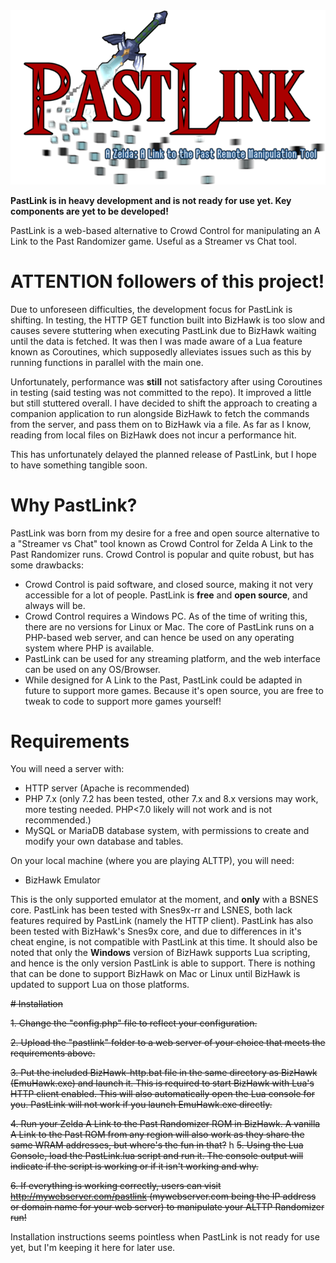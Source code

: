 <img src="https://raw.githubusercontent.com/HatchlingByHeart/PastLink/main/public/images/pl_logo_small.png" alt="PastLink Logo">

**PastLink is in heavy development and is not ready for use yet. Key components are yet to be developed!**

PastLink is a web-based alternative to Crowd Control for manipulating an A Link to the Past Randomizer game. Useful as a Streamer vs Chat tool.

# ATTENTION followers of this project!

Due to unforeseen difficulties, the development focus for PastLink is shifting. In testing, the HTTP GET function built into BizHawk is too slow and causes severe stuttering when executing PastLink due to BizHawk waiting until the data is fetched. It was then I was made aware of a Lua feature known as Coroutines, which supposedly alleviates issues such as this by running functions in parallel with the main one.

Unfortunately, performance was **still** not satisfactory after using Coroutines in testing (said testing was not committed to the repo). It improved a little but still stuttered overall. I have decided to shift the approach to creating a companion application to run alongside BizHawk to fetch the commands from the server, and pass them on to BizHawk via a file. As far as I know, reading from local files on BizHawk does not incur a performance hit.

This has unfortunately delayed the planned release of PastLink, but I hope to have something tangible soon.


# Why PastLink?

PastLink was born from my desire for a free and open source alternative to a "Streamer vs Chat" tool known as Crowd Control for Zelda A Link to the Past Randomizer runs.
Crowd Control is popular and quite robust, but has some drawbacks:

- Crowd Control is paid software, and closed source, making it not very accessible for a lot of people. PastLink is **free** and **open source**, and always will be.
- Crowd Control requires a Windows PC. As of the time of writing this, there are no versions for Linux or Mac. The core of PastLink runs on a PHP-based web server, and can hence be used on any operating system where PHP is available.  
- PastLink can be used for any streaming platform, and the web interface can be used on any OS/Browser.
- While designed for A Link to the Past, PastLink could be adapted in future to support more games. Because it's open source, you are free to tweak to code to support more games yourself!

# Requirements

You will need a server with:

- HTTP server (Apache is recommended)
- PHP 7.x (only 7.2 has been tested, other 7.x and 8.x versions may work, more testing needed. PHP<7.0 likely will not work and is not recommended.)
- MySQL or MariaDB database system, with permissions to create and modify your own database and tables.

On your local machine (where you are playing ALTTP), you will need:

- BizHawk Emulator

This is the only supported emulator at the moment, and **only** with a BSNES core.
PastLink has been tested with Snes9x-rr and LSNES, both lack features required by PastLink (namely the HTTP client).
PastLink has also been tested with BizHawk's Snes9x core, and due to differences in it's cheat engine, is not compatible with PastLink at this time.
It should also be noted that only the **Windows** version of BizHawk supports Lua scripting, and hence is the only version PastLink is able to support.
There is nothing that can be done to support BizHawk on Mac or Linux until BizHawk is updated to support Lua on those platforms.

~~# Installation~~

~~1. Change the "config.php" file to reflect your configuration.~~

~~2. Upload the "pastlink" folder to a web server of your choice that meets the requirements above.~~

~~3. Put the included BizHawk-http.bat file in the same directory as BizHawk (EmuHawk.exe) and launch it. This is required to start BizHawk with Lua's HTTP client enabled. This will also automatically open the Lua console for you. PastLink will not work if you launch EmuHawk.exe directly.~~
 
~~4. Run your Zelda A Link to the Past Randomizer ROM in BizHawk. A vanilla A Link to the Past ROM from any region will also work as they share the same WRAM addresses, but where's the fun in that?~~
h
~~5. Using the Lua Console, load the PastLink.lua script and run it. The console output will indicate if the script is working or if it isn't working and why.~~
 
~~6. If everything is working correctly, users can visit http://mywebserver.com/pastlink (mywebserver.com being the IP address or domain name for your web server) to manipulate your ALTTP Randomizer run!~~

Installation instructions seems pointless when PastLink is not ready for use yet, but I'm keeping it here for later use.